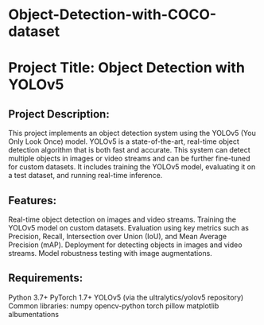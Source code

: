 # Object-Detection-with-COCO-dataset
# Project Title: Object Detection with YOLOv5

Project Description:
--------------------
This project implements an object detection system using the YOLOv5 (You Only Look Once) model. YOLOv5 is a state-of-the-art, real-time object detection algorithm that is both fast and accurate. This system can detect multiple objects in images or video streams and can be further fine-tuned for custom datasets. It includes training the YOLOv5 model, evaluating it on a test dataset, and running real-time inference.

Features:
---------
Real-time object detection on images and video streams.
Training the YOLOv5 model on custom datasets.
Evaluation using key metrics such as Precision, Recall, Intersection over Union (IoU), and Mean Average Precision (mAP).
Deployment for detecting objects in images and video streams.
Model robustness testing with image augmentations.

Requirements:
--------------
Python 3.7+
PyTorch 1.7+
YOLOv5 (via the ultralytics/yolov5 repository)
Common libraries:
numpy
opencv-python
torch
pillow
matplotlib
albumentations
